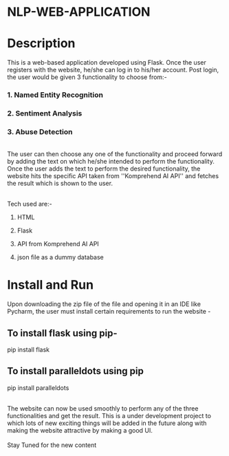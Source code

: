 # NLP-WEB-APPLICATION
# Description

This is a web-based application developed using Flask. Once the user registers with the website, he/she can log in to his/her account.
Post login, the user would be given 3 functionality to choose from:-



### 1. Named Entity Recognition
### 2. Sentiment Analysis
### 3. Abuse Detection
<br />
The user can then choose any one of the functionality and proceed forward by adding the text on which he/she intended to perform the functionality.
Once the user adds the text to perform the desired functionality, the website hits the specific API taken from ''Komprehend AI API'' and fetches 
the result which is shown to the user.<br /><br />

Tech used are:-
<br />

1. HTML
   
2. Flask
 
3. API from Komprehend AI API

4. json file as a dummy database

# Install and Run

Upon downloading the zip file of the file and opening it in an IDE like Pycharm, the user must install certain requirements  to run the website - 

## To install flask using pip- 

pip install flask

## To install paralleldots using pip

pip install paralleldots

<br />
The website can now be used smoothly to perform any of the three functionalities and get the result. This is a under development project to which lots of new exciting things will be added in the future along with making the website attractive by making a good UI.
<br /><br />
Stay Tuned for the new content

